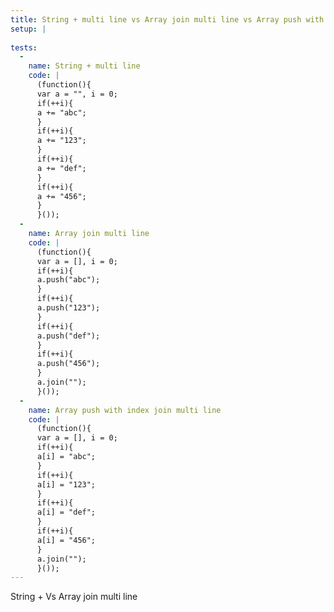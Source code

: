 ```yaml
---
title: String + multi line vs Array join multi line vs Array push with index join multi line
setup: |
  
tests:
  -
    name: String + multi line
    code: |
      (function(){
      var a = "", i = 0;
      if(++i){
      a += "abc";
      }
      if(++i){
      a += "123";
      }
      if(++i){
      a += "def";
      }
      if(++i){
      a += "456";
      }
      }());
  -
    name: Array join multi line
    code: |
      (function(){
      var a = [], i = 0;
      if(++i){
      a.push("abc");
      }
      if(++i){
      a.push("123");
      }
      if(++i){
      a.push("def");
      }
      if(++i){
      a.push("456");
      }
      a.join("");
      }());
  -
    name: Array push with index join multi line
    code: |
      (function(){
      var a = [], i = 0;
      if(++i){
      a[i] = "abc";
      }
      if(++i){
      a[i] = "123";
      }
      if(++i){
      a[i] = "def";
      }
      if(++i){
      a[i] = "456";
      }
      a.join("");
      }());
---
```

String + Vs Array join multi line

